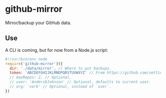 # github-mirror
Mirror/backup your GitHub data.

## Use

A CLI is coming, but for now from a Node.js script:

```js
#!/usr/bin/env node
require('github-mirror')({
  dir: './data/mirror', // Where to put backups.
  token: 'ABCDEFGHIJKLMNOPQRSTUVWXYZ' // From https://github.com/settings/tokens.
  // maxRepos: 2, // Optional,
  // user: 'AndersDJohnson' // Optional, defaults to current user.
  // org: 'verb' // Optional, instead of `user`.
})
```
